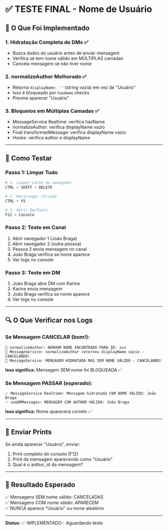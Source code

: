 # ✅ TESTE FINAL - Nome de Usuário

## 🎯 O Que Foi Implementado

### 1. **Hidratação Completa de DMs** ✅
- Busca dados do usuário antes de enviar mensagem
- Verifica se tem nome válido em MÚLTIPLAS camadas
- Cancela mensagem se não tiver nome

### 2. **normalizeAuthor Melhorado** ✅
- Retorna `displayName: ''` (string vazia) em vez de "Usuário"
- Isso é bloqueado por `hasName` checks
- Previne aparecer "Usuário"

### 3. **Bloqueios em Múltiplas Camadas** ✅
- MessageService Realtime: verifica hasName
- normalizeAuthor: verifica displayName vazio
- Final transformedMessage: verifica displayName vazio
- Hooks: verifica author e displayName

---

## 🧪 Como Testar

### Passo 1: Limpar Tudo
```powershell
# 1. Limpar cache do navegador
CTRL + SHIFT + DELETE

# 2. Recarregar forçado
CTRL + F5

# 3. Abrir DevTools
F12 > Console
```

### Passo 2: Teste em Canal
1. Abrir navegador 1 (João Braga)
2. Abrir navegador 2 (outra pessoa)
3. Pessoa 2 envia mensagem no canal
4. João Braga verifica se nome aparece
5. Ver logs no console

### Passo 3: Teste em DM
1. João Braga abre DM com Karine
2. Karine envia mensagem
3. João Braga verifica se nome aparece
4. Ver logs no console

---

## 🔍 O Que Verificar nos Logs

### Se Mensagem CANCELAR (bom!):
```
🚨 normalizeAuthor: NENHUM NOME ENCONTRADO PARA ID: xxx
🚨 MessageService: normalizeAuthor retornou displayName vazio - CANCELANDO!
🚨 MessageService: MENSAGEM HIDRATADA MAS SEM NOME VÁLIDO - CANCELANDO!
```

**Isso significa:** Mensagem SEM nome foi BLOQUEADA ✅

### Se Mensagem PASSAR (esperado):
```
✅ MessageService Realtime: Mensagem hidratada COM NOME VÁLIDO: João Braga
✅ useDMMessages: MENSAGEM COM AUTHOR VÁLIDO: João Braga
```

**Isso significa:** Nome aparecerá correto ✅

---

## 📸 Enviar Prints

Se ainda aparecer "Usuário", enviar:
1. Print completo do console (F12)
2. Print da mensagem aparecendo como "Usuário"
3. Qual é o author_id da mensagem?

---

## 🎯 Resultado Esperado

✅ Mensagens SEM nome válido: CANCELADAS  
✅ Mensagens COM nome válido: APARECEM  
✅ NUNCA aparece "Usuário" ou nome aleatório

---

**Status:** ✅ IMPLEMENTADO - Aguardando teste

